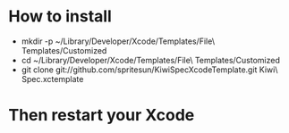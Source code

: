 # How to install

- mkdir -p ~/Library/Developer/Xcode/Templates/File\ Templates/Customized
- cd ~/Library/Developer/Xcode/Templates/File\ Templates/Customized
- git clone git://github.com/spritesun/KiwiSpecXcodeTemplate.git Kiwi\ Spec.xctemplate

# Then restart your Xcode